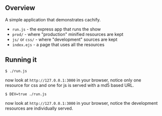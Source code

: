 ## Overview

A simple application that demonstrates cachify.

 * `run.js` - the express app that runs the show
 * `prod/` - where "production" minified resources are kept
 * `js/` or `css/` - where "development" sources are kept
 * `index.ejs` - a page that uses all the resources

## Running it

    $ ./run.js

now look at `http://127.0.0.1:3000` in your browser, notice 
only one resource for css and one for js is served with a 
md5 based URL.

    $ DEV=true ./run.js

now look at `http://127.0.0.1:3000` in your browser, notice 
the development resources are individually served.
